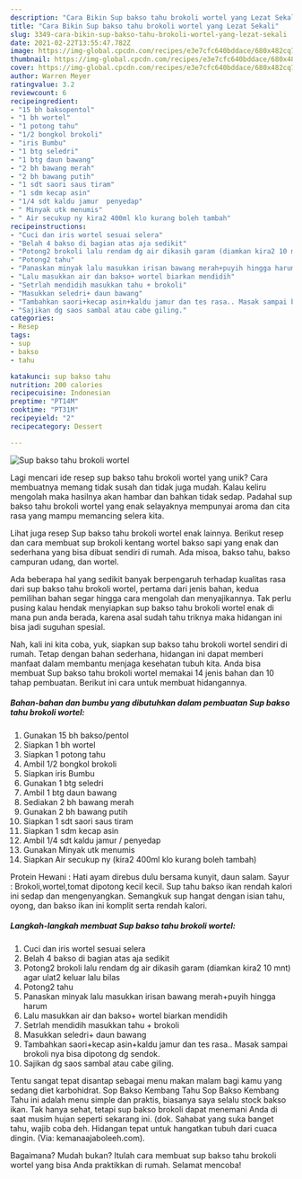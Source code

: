 ```yaml
---
description: "Cara Bikin Sup bakso tahu brokoli wortel yang Lezat Sekali"
title: "Cara Bikin Sup bakso tahu brokoli wortel yang Lezat Sekali"
slug: 3349-cara-bikin-sup-bakso-tahu-brokoli-wortel-yang-lezat-sekali
date: 2021-02-22T13:55:47.782Z
image: https://img-global.cpcdn.com/recipes/e3e7cfc640bddace/680x482cq70/sup-bakso-tahu-brokoli-wortel-foto-resep-utama.jpg
thumbnail: https://img-global.cpcdn.com/recipes/e3e7cfc640bddace/680x482cq70/sup-bakso-tahu-brokoli-wortel-foto-resep-utama.jpg
cover: https://img-global.cpcdn.com/recipes/e3e7cfc640bddace/680x482cq70/sup-bakso-tahu-brokoli-wortel-foto-resep-utama.jpg
author: Warren Meyer
ratingvalue: 3.2
reviewcount: 6
recipeingredient:
- "15 bh baksopentol"
- "1 bh wortel"
- "1 potong tahu"
- "1/2 bongkol brokoli"
- "iris Bumbu"
- "1 btg seledri"
- "1 btg daun bawang"
- "2 bh bawang merah"
- "2 bh bawang putih"
- "1 sdt saori saus tiram"
- "1 sdm kecap asin"
- "1/4 sdt kaldu jamur  penyedap"
- " Minyak utk menumis"
- " Air secukup ny kira2 400ml klo kurang boleh tambah"
recipeinstructions:
- "Cuci dan iris wortel sesuai selera"
- "Belah 4 bakso di bagian atas aja sedikit"
- "Potong2 brokoli lalu rendam dg air dikasih garam (diamkan kira2 10 mnt) agar ulat2 keluar lalu bilas"
- "Potong2 tahu"
- "Panaskan minyak lalu masukkan irisan bawang merah+puyih hingga harum"
- "Lalu masukkan air dan bakso+ wortel biarkan mendidih"
- "Setrlah mendidih masukkan tahu + brokoli"
- "Masukkan seledri+ daun bawang"
- "Tambahkan saori+kecap asin+kaldu jamur dan tes rasa.. Masak sampai brokoli nya bisa dipotong dg sendok."
- "Sajikan dg saos sambal atau cabe giling."
categories:
- Resep
tags:
- sup
- bakso
- tahu

katakunci: sup bakso tahu 
nutrition: 200 calories
recipecuisine: Indonesian
preptime: "PT14M"
cooktime: "PT31M"
recipeyield: "2"
recipecategory: Dessert

---
```



![Sup bakso tahu brokoli wortel](https://img-global.cpcdn.com/recipes/e3e7cfc640bddace/680x482cq70/sup-bakso-tahu-brokoli-wortel-foto-resep-utama.jpg)

Lagi mencari ide resep sup bakso tahu brokoli wortel yang unik? Cara membuatnya memang tidak susah dan tidak juga mudah. Kalau keliru mengolah maka hasilnya akan hambar dan bahkan tidak sedap. Padahal sup bakso tahu brokoli wortel yang enak selayaknya mempunyai aroma dan cita rasa yang mampu memancing selera kita.

Lihat juga resep Sup bakso tahu brokoli wortel enak lainnya. Berikut resep dan cara membuat sup brokoli kentang wortel bakso sapi yang enak dan sederhana yang bisa dibuat sendiri di rumah. Ada misoa, bakso tahu, bakso campuran udang, dan wortel.

Ada beberapa hal yang sedikit banyak berpengaruh terhadap kualitas rasa dari sup bakso tahu brokoli wortel, pertama dari jenis bahan, kedua pemilihan bahan segar hingga cara mengolah dan menyajikannya. Tak perlu pusing kalau hendak menyiapkan sup bakso tahu brokoli wortel enak di mana pun anda berada, karena asal sudah tahu triknya maka hidangan ini bisa jadi suguhan spesial.


Nah, kali ini kita coba, yuk, siapkan sup bakso tahu brokoli wortel sendiri di rumah. Tetap dengan bahan sederhana, hidangan ini dapat memberi manfaat dalam membantu menjaga kesehatan tubuh kita. Anda bisa membuat Sup bakso tahu brokoli wortel memakai 14 jenis bahan dan 10 tahap pembuatan. Berikut ini cara untuk membuat hidangannya.

<!--inarticleads1-->

##### Bahan-bahan dan bumbu yang dibutuhkan dalam pembuatan Sup bakso tahu brokoli wortel:

1. Gunakan 15 bh bakso/pentol
1. Siapkan 1 bh wortel
1. Siapkan 1 potong tahu
1. Ambil 1/2 bongkol brokoli
1. Siapkan iris Bumbu
1. Gunakan 1 btg seledri
1. Ambil 1 btg daun bawang
1. Sediakan 2 bh bawang merah
1. Gunakan 2 bh bawang putih
1. Siapkan 1 sdt saori saus tiram
1. Siapkan 1 sdm kecap asin
1. Ambil 1/4 sdt kaldu jamur / penyedap
1. Gunakan  Minyak utk menumis
1. Siapkan  Air secukup ny (kira2 400ml klo kurang boleh tambah)


Protein Hewani : Hati ayam direbus dulu bersama kunyit, daun salam. Sayur : Brokoli,wortel,tomat dipotong kecil kecil. Sup tahu bakso ikan rendah kalori ini sedap dan mengenyangkan. Semangkuk sup hangat dengan isian tahu, oyong, dan bakso ikan ini komplit serta rendah kalori. 

<!--inarticleads2-->

##### Langkah-langkah membuat Sup bakso tahu brokoli wortel:

1. Cuci dan iris wortel sesuai selera
1. Belah 4 bakso di bagian atas aja sedikit
1. Potong2 brokoli lalu rendam dg air dikasih garam (diamkan kira2 10 mnt) agar ulat2 keluar lalu bilas
1. Potong2 tahu
1. Panaskan minyak lalu masukkan irisan bawang merah+puyih hingga harum
1. Lalu masukkan air dan bakso+ wortel biarkan mendidih
1. Setrlah mendidih masukkan tahu + brokoli
1. Masukkan seledri+ daun bawang
1. Tambahkan saori+kecap asin+kaldu jamur dan tes rasa.. Masak sampai brokoli nya bisa dipotong dg sendok.
1. Sajikan dg saos sambal atau cabe giling.


Tentu sangat tepat disantap sebagai menu makan malam bagi kamu yang sedang diet karbohidrat. Sop Bakso Kembang Tahu Sop Bakso Kembang Tahu ini adalah menu simple dan praktis, biasanya saya selalu stock bakso ikan. Tak hanya sehat, tetapi sup bakso brokoli dapat menemani Anda di saat musim hujan seperti sekarang ini. (dok. Sahabat yang suka banget tahu, wajib coba deh. Hidangan tepat untuk hangatkan tubuh dari cuaca dingin. (Via: kemanaajaboleeh.com). 

Bagaimana? Mudah bukan? Itulah cara membuat sup bakso tahu brokoli wortel yang bisa Anda praktikkan di rumah. Selamat mencoba!
